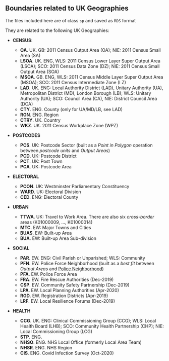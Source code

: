 ## Boundaries related to UK Geographies

The files included here are of class `sp` and saved as `RDS` format

They are related to the following UK Geographies:

- **CENSUS**:
   - **OA**.   UK.  GB: 2011 Census Output Area (OA); NIE: 2011 Census Small Area (SA)
   - **LSOA**. UK.  ENG, WLS: 2011 Census Lower Layer Super Output Area (LSOA); SCO: 2011 Census Data Zone (DZ); NIE: 2011 Census Small Output Area (SOA)
   - **MSOA**. GB.  ENG, WLS: 2011 Census Middle Layer Super Output Area (MSOA); SCO: 2011 Census Intermediate Zone (I Z)
   - **LAD**.  UK.  ENG: Local Authority District (LAD), Unitary Authority (UA), Metropolitan District (MD), London Borough (LB); WLS: Unitary Authority (UA); SCO: Council Area (CA), NIE: District Council Area (DCA) 
   - **CTY**.  ENG. County (only for UA/MD/LB, see LAD)
   - **RGN**.  ENG. Region
   - **CTRY**. UK.  Country
   - **WKZ**.  UK.  2011 Census Workplace Zone (WPZ)
   
 - **POSTCODES**
   - **PCS**. UK: Postcode Sector (built as a *Point in Polygon* operation between *postcode units* and *Output Areas*)
   - **PCD**. UK: Postcode District
   - **PCT**. UK: Post Town
   - **PCA**. UK: Postcode Area
   
 - **ELECTORAL**
   - **PCON**. UK:  Westminster Parliamentary Constituency
   - **WARD**. UK:  Electoral Division
   - **CED**.  ENG: Electoral County
   
 - **URBAN**
   - **TTWA**. UK: Travel to Work Area. There are also six *cross-border* areas (K01000009, ..., K01000014)
   - **MTC**.  EW: Major Towns and Cities
   - **BUAS**. EW: Built-up Area
   - **BUA**.  EW: Built-up Area Sub-division
   
 - **SOCIAL**
   - **PAR**. EW. ENG: Civil Parish or Unparished; WLS: Community
   - **PFN**. EW. Police Force Neighborhood (built as a *best fit* between *Output Areas* and [Police Neighborhood]())
   - **PFA**. EW. Police Force Area
   - **FRA**. EW. Fire Rescue Authorities (Dec-2019)
   - **CSP**. EW. Community Safety Partnership (Dec-2019)
   - **LPA**. EW. Local Planning Authorities (Apr-2020)
   - **RGD**. EW. Registration Districts (Apr-2019)
   - **LRF**. EW. Local Resilience Forums (Dec-2019)
 
 - **HEALTH**
   - **CCG**.  UK.  ENG: Clinical Commissioning Group (CCG); WLS: Local Health Board (LHB); SCO: Community Health Partnership (CHP); NIE: Local Commissioning Group (LCG) 
   - **STP**.  ENG.
   - **NHSO**. ENG. NHS Local Office (formerly Local Area Team)
   - **NHSR**. ENG. NHS Region
   - **CIS**.  ENG. Covid Infection Survey (Oct-2020)
   
 
